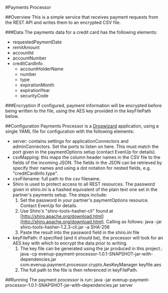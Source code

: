 #Payments Processor

##Overview
This is a simple service that receives payment requests from the REST API and writes them to an encrypted CSV file.

###Data
The payments data for a credit card has the following elements:

* requestedPaymentDate
* remitAmount
* accountId
* accountNumber
* creditCardInfo
  * accountHolderName
  * number
  * type
  * expirationMonth
  * expirationYear
  * securityCode

###Encryption
If configured, payment information will be encrypted before being written to the file, using the AES key provided in the keyFilePath below.

##Configuration
Payments Processor is a [Dropwizard](http://www.dropwizard.io/) application, using a single YAML file for configuration with the following elements:

 * server: contains settings for applicationConnectors and adminConnectors.  Set the ports to listen on here.  This must match the port given in the paymentOptions setup (contact EvenUp for details).
 * csvMapping: this maps the column header names in the CSV file to the fields of the incoming JSON.  The fields in the JSON can be retrieved by specify their names and using a dot notation for nested fields, e.g. "creditCardInfo.type".
 * csvFilename:  full path to the csv filename.
 * Shiro is used to protect access to all REST resources.  The password given in shiro.ini is a hashed equivalent of the plain text one set in the partner's payments setup.  The steps include:
   1. Set the password in your partner's paymentOptions resource.  Contact EvenUp for details.
   2. Use Shiro's "shiro-tools-hasher-cli" found at [http://shiro.apache.org/download.html](http://shiro.apache.org/download.html).  Calling as follows:
java -jar shiro-tools-hasher-1.2.3-cli.jar -a SHA-256 <password>
   3. Paste the result into the password field in the shiro.ini file
 * keyFilePath: if specified (and it should be), the processor will look for an AES key with which to encrypt the data prior to writing.  
   1. The key file can be generated using the jar produced in this project.:  java -cp evenup-payment-processor-1.0.1-SNAPSHOT-jar-with-dependencies.jar com.evenup.payment.processor.crypto.AesKeyManager keyfile.aes
   2. The full path to the file is then referenced in keyFilePath.
 
##Running
The payment processor is run:
java -jar evenup-payment-processor-1.0.1-SNAPSHOT-jar-with-dependencies.jar server <path to config file>

